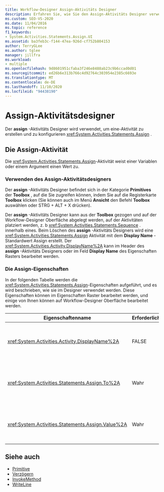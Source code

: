 ```yaml
---
title: Workflow-Designer Assign-Aktivitäts Designer
description: Erfahren Sie, wie Sie den Assign-Aktivitäts Designer verwenden können, um eine Assign-Aktivität zu erstellen und zu konfigurieren, und wie die Assign-Aktivität einer Variablen oder einem Argument einen Wert zuweist.
ms.custom: SEO-VS-2020
ms.date: 11/04/2016
ms.topic: reference
f1_keywords:
- System.Activities.Statements.Assign.UI
ms.assetid: ba3feb3c-f144-47ea-926d-cf752b804153
author: TerryGLee
ms.author: tglee
manager: jillfra
ms.workload:
- multiple
ms.openlocfilehash: 9d8601951cfaba3f246e8488ab23c9b6ccad0d01
ms.sourcegitcommit: ed26b6e313b766c4d92764c303954e2385c6693e
ms.translationtype: MT
ms.contentlocale: de-DE
ms.lasthandoff: 11/10/2020
ms.locfileid: "94438190"
---
```

# <a name="assign-activity-designer"></a>Assign-Aktivitätsdesigner

Der **assign** -Aktivitäts Designer wird verwendet, um eine-Aktivität zu erstellen und zu konfigurieren <xref:System.Activities.Statements.Assign> .

## <a name="the-assign-activity"></a>Die Assign-Aktivität

Die <xref:System.Activities.Statements.Assign>-Aktivität weist einer Variablen oder einem Argument einen Wert zu.

### <a name="using-the-assign-activity-designer"></a>Verwenden des Assign-Aktivitätsdesigners

Der **assign** -Aktivitäts Designer befindet sich in der Kategorie **Primitives** der **Toolbox** , auf die Sie zugreifen können, indem Sie auf die Registerkarte **Toolbox** klicken (Sie können auch im Menü **Ansicht** den Befehl **Toolbox** auswählen oder STRG + ALT + X drücken).

Der **assign** -Aktivitäts Designer kann aus der **Toolbox** gezogen und auf der Workflow-Designer Oberfläche abgelegt werden, auf der Aktivitäten platziert werden, z. b <xref:System.Activities.Statements.Sequence> . innerhalb eines. Beim Löschen des **assign** -Aktivitäts Designers wird eine <xref:System.Activities.Statements.Assign> Aktivität mit dem **Display Name** -Standardwert Assign erstellt. Der <xref:System.Activities.Activity.DisplayName%2A> kann im Header des **assign** -Aktivitäts Designers oder im Feld **Display Name** des Eigenschaften Rasters bearbeitet werden.

### <a name="the-assign-properties"></a>Die Assign-Eigenschaften

In der folgenden Tabelle werden die <xref:System.Activities.Statements.Assign>-Eigenschaften aufgeführt, und es wird beschrieben, wie sie im Designer verwendet werden. Diese Eigenschaften können im Eigenschaften Raster bearbeitet werden, und einige von Ihnen können auf Workflow-Designer Oberfläche bearbeitet werden.

|Eigenschaftenname|Erforderlich|Verwendung|
|-|--------------|-|
|<xref:System.Activities.Activity.DisplayName%2A>|FALSE|Der Anzeigename der <xref:System.Activities.Statements.Assign>-Aktivität. Der Standardwert lautet Assign. Obwohl der <xref:System.Activities.Activity.DisplayName%2A>-Wert nicht zwingend erforderlich ist, wird empfohlen, einen Anzeigenamen zu verwenden.|
|<xref:System.Activities.Statements.Assign.To%2A>|Wahr|Die Variable oder das Argument, dem der <xref:System.Activities.Statements.Assign.Value%2A> zugewiesen wird. Der Wert muss ein gültiger Visual Basic Bezeichner sein. Um die-Eigenschaft festzulegen, geben Sie im **assign** -Aktivitäts Designer oder im Eigenschaften Raster einen Visual Basic-Ausdruck in das Feld **an** ein.|
|<xref:System.Activities.Statements.Assign.Value%2A>|Wahr|Der der Variablen zugewiesene Wert. Um die festzulegen <xref:System.Activities.Statements.Assign.Value%2A> , geben Sie im Feld **Wert** des **assign** -Aktivitäts Designers oder im Eigenschaften Raster einen Visual Basic Ausdruck ein.|

## <a name="see-also"></a>Siehe auch

- [Primitive](../workflow-designer/primitives-activity-designers.md)
- [Verzögern](../workflow-designer/delay-activity-designer.md)
- [InvokeMethod](../workflow-designer/invokemethod-activity-designer.md)
- [WriteLine](../workflow-designer/writeline-activity-designer.md)